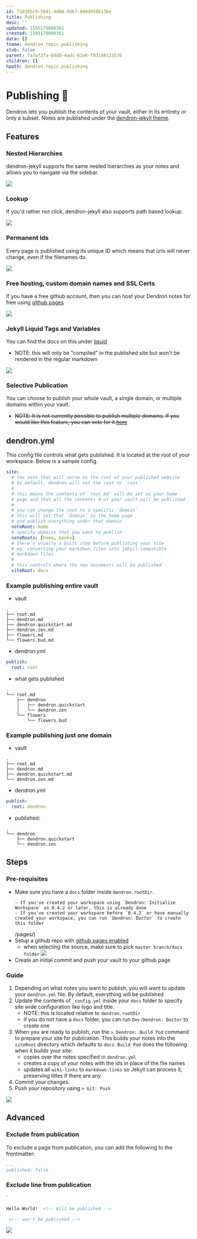 ```yaml
---
id: 73d395c9-5041-4d0d-9db7-080d9586136e
title: Publishing
desc: ''
updated: 1595170096361
created: 1595170096361
data: {}
fname: dendron.topic.publishing
stub: false
parent: 7a7af2fa-b9d0-4adc-81e6-f03186123539
children: []
hpath: dendron.topic.publishing
---
```

# Publishing 🚧

Dendron lets you publish the contents of your vault, either in its entirety or only a subset. Notes are published under the [dendron-jekyll theme](https://github.com/dendronhq/dendron-jekyll). 

## Features

### Nested Hierarchies

dendron-jekyll supports the same nested hierarchies as your notes and allows you to navigate via the sidebar.

<img style="max-width: 720px;" src="https://foundation-prod-assetspublic53c57cce-8cpvgjldwysl.s3-us-west-2.amazonaws.com/assets/images/site-hierarchy.gif" />

### Lookup

If you'd rather not click, dendron-jekyll also supports path based lookup.

<img style="max-width: 720px;" src="https://foundation-prod-assetspublic53c57cce-8cpvgjldwysl.s3-us-west-2.amazonaws.com/assets/images/site-lookup.gif" />

### Permanent Ids

Every page is published using its unique ID which means that urls will never change, even if the filenames do.

<img style="max-width: 720px;" src="https://foundation-prod-assetspublic53c57cce-8cpvgjldwysl.s3-us-west-2.amazonaws.com/assets/images/site-ids.jpg" />

### Free hosting, custom domain names and SSL Certs

If you have a free github account, then you can host your Dendron notes for free using [github pages](https://pages.github.com/) 

<img style="max-width: 720px;" src="https://foundation-prod-assetspublic53c57cce-8cpvgjldwysl.s3-us-west-2.amazonaws.com/assets/images/site-domain.jpg" />

### Jekyll Liquid Tags and Variables

You can find the docs on this under [liquid](1693cee1-3d1d-45b3-a1d2-62a10010ea35)

- NOTE: this will only be "compiled" in the published site but won't be rendered in the regular markdown 

<img style="max-width: 720px;" src="https://foundation-prod-assetspublic53c57cce-8cpvgjldwysl.s3-us-west-2.amazonaws.com/assets/images/site-liquid.gif" />

### Selective Publication

You can choose to publish your whole vault, a single domain, or multiple domains within your vault.

- ~~NOTE: It is not currently possible to publish multiple domains. If you would like this feature, you can vote for it [here](https://github.com/dendronhq/dendron/issues/64)~~

## dendron.yml

This config file controls what gets published. It is located at the root of your workspace. Below is a sample config.

```yml
site:
  # the note that will serve as the root of your published website
  # by default, dendron will set the root to `root`
  # 
  # this means the contents of `root.md` will be set as your home 
  # page and that all the contents # of your vault will be published
  # 
  # you can change the root to a specific `domain` 
  # this will set that `domain` as the home page
  # and publish everything under that domain
  noteRoot: home
  # specify domains that you want to publish
  noteRoots: [home, books]
  # there's usually a built step before publishing your site
  # eg. converting your markdown files into jekyll-compatible
  # markdown files
  # 
  # this controls where the new documents will be published
  siteRoot: docs

```

### Example publishing entire vault

- vault

```
.
├── root.md
├── dendron.md
├── dendron.quickstart.md
├── dendron.zen.md
├── flowers.md
└── flowers.bud.md
```

- dendron.yml

```yml
publish:
  root: root
```

- what gets published

```
.
└── root.md
    ├── dendron
    │   ├── dendron.quickstart
    │   └── dendron.zen
    └── flowers
        └── flowers.bud
```

### Example publishing just one domain

- vault

```
.
├── root.md
├── dendron.md
├── dendron.quickstart.md
└── dendron.zen.md
```

- dendron.yml

```yml
publish:
  root: dendron
```

- published:

```
.
└── dendron
    ├── dendron.quickstart
    └── dendron.zen
```

## Steps

### Pre-requisites

- Make sure you have a `docs` folder inside `dendron.rootDir`.
  ```
  - If you've created your workspace using `Dendron: Initialize Workspace` on 0.4.2 or later, this is already done 
  - If you've created your workspace before `0.4.2` or have manually created your workspace, you can run `Dendron: Doctor` to create this folder
  ```
  /pages/)
- Setup a github repo with [github pages enabled](https://guides.github.com/features/pages/)
  - when selecting the source, make sure to pick `master branch/docs folder`
    ![](https://foundation-prod-assetspublic53c57cce-8cpvgjldwysl.s3-us-west-2.amazonaws.com/assets/images/gh-page-docs.jpg)
- Create an initial commit and push your vault to your github page

### Guide

1. Depending on what notes you want to publish, you will want to update your `dendron.yml` file. By default, everything will be published
2. Update the contents of `_config.yml` inside your `docs` folder to specify site wide configuration like logo and title.
   - NOTE: this is located relative to `dendron.rootDir`
   - if you do not have a `docs` folder, you can run `Dev:Dendron: Doctor` to create one
3. When you are ready to publish, run the `> Dendron: Build Pod` command to prepare your site for publication. This builds your notes into the `siteRoot` directory which defaults to `docs`. `Build Pod` does the following when it builds your site:
   - copies over the notes specified in `dendron.yml`
   - creates a copy of your notes with the ids in place of the file names 
   - updates all `wiki-links` to `markdown-links` so Jekyll can process it, preserving titles if there are any
4. Commit your changes.
5. Push your repository using `> Git: Push`

<a href="https://www.youtube.com/watch?v=VOZJxKg0-js">![](https://foundation-prod-assetspublic53c57cce-8cpvgjldwysl.s3-us-west-2.amazonaws.com/assets/images/dendron-publishing.jpg)</a>

## Advanced

### Exclude from publication

To exclude a page from publication, you can add the following to the frontmatter:

```yml
...
published: false
```

### Exclude line from publication

\`

```markdown
Hello World!  <!-- Will be published -->

 <!-- won't be published -->
```

![](https://foundation-prod-assetspublic53c57cce-8cpvgjldwysl.s3-us-west-2.amazonaws.com/assets/images/pod-local.gif)

